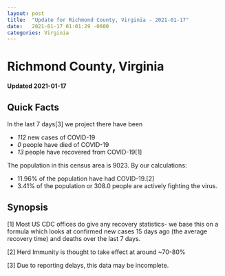 ```yaml
---
layout: post
title:  "Update for Richmond County, Virginia - 2021-01-17"
date:   2021-01-17 01:01:29 -0600
categories: Virginia
---
```


# Richmond County, Virginia
#### Updated 2021-01-17

## Quick Facts

In the last 7 days[3] we project there have been
- *112* new cases of COVID-19
- *0* people have died of COVID-19
- *13* people have recovered from COVID-19[1]

The population in this census area is 9023. By our calculations:
- 11.96% of the population have had COVID-19.[2]
- 3.41% of the population or 308.0 people are actively fighting the virus.

## Synopsis




[1] Most US CDC offices do give any recovery statistics- we base this on a formula which looks at confirmed new cases
15 days ago (the average recovery time) and deaths over the last 7 days.

[2] Herd Immunity is thought to take effect at around ~70-80%

[3] Due to reporting delays, this data may be incomplete.
 
    